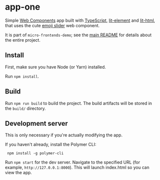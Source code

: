 # app-one

Simple [Web Components](https://developer.mozilla.org/en-US/docs/Web/Web_Components) app built with 
[TypeScript](https://typescriptlang.org), [lit-element](https://lit-element.polymer-project.org/) and [lit-html](https://lit-html.polymer-project.org/), that uses the cute [emoji slider](https://vaadin.com/router) web component.

It is part of `micro-frontends-demo`; see the [main README](../README.md) for details about the entire project. 

## Install

First, make sure you have Node (or Yarn) installed.

Run `npm install`.
 
## Build

Run `npm run build` to build the project. The build artifacts will be stored in the `build/` directory. 

## Development server

This is only necessary if you're actually modifying the app.

If you haven't already, install the Polymer CLI: 

```
 npm install -g polymer-cli
```

Run `npm start` for the dev server. Navigate to the specified URL (for example, `http://127.0.0.1:8000`). 
This will launch index.html so you can view the app.

